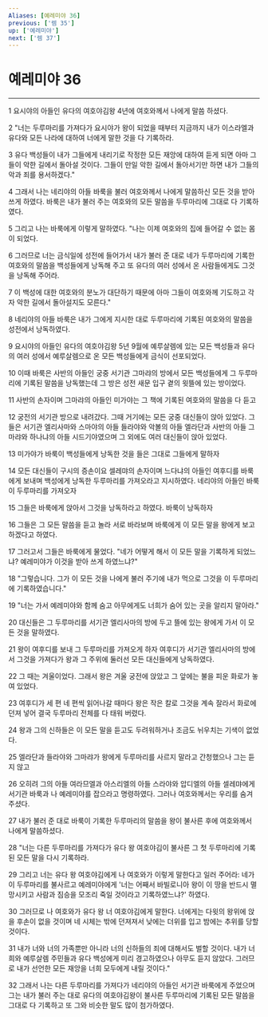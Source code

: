 ```yaml
---
Aliases: [예레미야 36]
previous: ['렘 35']
up: ['예레미야']
next: ['렘 37']
---
```

# 예레미야 36

***


1 요시야의 아들인 유다의 여호야김왕 4년에 여호와께서 나에게 말씀 하셨다. 

2 "너는 두루마리를 가져다가 요시야가 왕이 되었을 때부터 지금까지 내가 이스라엘과 유다와 모든 나라에 대하여 너에게 말한 것을 다 기록하라. 

3 유다 백성들이 내가 그들에게 내리기로 작정한 모든 재앙에 대하여 듣게 되면 아마 그들이 악한 길에서 돌아설 것이다. 그들이 만일 악한 길에서 돌아서기만 하면 내가 그들의 악과 죄를 용서하겠다." 

4 그래서 나는 네리야의 아들 바룩을 불러 여호와께서 나에게 말씀하신 모든 것을 받아 쓰게 하였다. 바룩은 내가 불러 주는 여호와의 모든 말씀을 두루마리에 그대로 다 기록하였다. 

5 그리고 나는 바룩에게 이렇게 말하였다. "나는 이제 여호와의 집에 들어갈 수 없는 몸이 되었다. 

6 그러므로 너는 금식일에 성전에 들어가서 내가 불러 준 대로 네가 두루마리에 기록한 여호와의 말씀을 백성들에게 낭독해 주고 또 유다의 여러 성에서 온 사람들에게도 그것을 낭독해 주어라. 

7 이 백성에 대한 여호와의 분노가 대단하기 때문에 아마 그들이 여호와께 기도하고 각자 악한 길에서 돌아설지도 모른다." 

8 네리야의 아들 바룩은 내가 그에게 지시한 대로 두루마리에 기록된 여호와의 말씀을 성전에서 낭독하였다. 

9 요시야의 아들인 유다의 여호야김왕 5년 9월에 예루살렘에 있는 모든 백성들과 유다의 여러 성에서 예루살렘으로 온 모든 백성들에게 금식이 선포되었다. 

10 이때 바룩은 사반의 아들인 궁중 서기관 그마랴의 방에서 모든 백성들에게 그 두루마리에 기록된 말씀을 낭독했는데 그 방은 성전 새문 입구 곁의 윗뜰에 있는 방이었다. 

11 사반의 손자이며 그마랴의 아들인 미가야는 그 책에 기록된 여호와의 말씀을 다 듣고 

12 궁전의 서기관 방으로 내려갔다. 그때 거기에는 모든 궁중 대신들이 앉아 있었다. 그들은 서기관 엘리사마와 스마야의 아들 들라야와 악볼의 아들 엘라단과 사반의 아들 그마랴와 하나냐의 아들 시드기야였으며 그 외에도 여러 대신들이 앉아 있었다. 

13 미가야가 바룩이 백성들에게 낭독한 것을 들은 그대로 그들에게 말하자 

14 모든 대신들이 구시의 증손이요 셀레먀의 손자이며 느다냐의 아들인 여후디를 바룩에게 보내며 백성에게 낭독한 두루마리를 가져오라고 지시하였다. 네리야의 아들인 바룩이 두루마리를 가져오자 

15 그들은 바룩에게 앉아서 그것을 낭독하라고 하였다. 바룩이 낭독하자 

16 그들은 그 모든 말씀을 듣고 놀라 서로 바라보며 바룩에게 이 모든 말을 왕에게 보고하겠다고 하였다. 

17 그러고서 그들은 바룩에게 물었다. "네가 어떻게 해서 이 모든 말을 기록하게 되었느냐? 예레미야가 이것을 받아 쓰게 하였느냐?" 

18 "그렇습니다. 그가 이 모든 것을 나에게 불러 주기에 내가 먹으로 그것을 이 두루마리에 기록하였습니다." 

19 "너는 가서 예레미야와 함께 숨고 아무에게도 너희가 숨어 있는 곳을 알리지 말아라." 

20 대신들은 그 두루마리를 서기관 엘리사마의 방에 두고 뜰에 있는 왕에게 가서 이 모든 것을 말하였다. 

21 왕이 여후디를 보내 그 두루마리를 가져오게 하자 여후디가 서기관 엘리사마의 방에서 그것을 가져다가 왕과 그 주위에 둘러선 모든 대신들에게 낭독하였다. 

22 그 때는 겨울이었다. 그래서 왕은 겨울 궁전에 앉았고 그 앞에는 불을 피운 화로가 놓여 있었다. 

23 여후디가 세 편 네 편씩 읽어나갈 때마다 왕은 작은 칼로 그것을 계속 잘라서 화로에 던져 넣어 결국 두루마리 전체를 다 태워 버렸다. 

24 왕과 그의 신하들은 이 모든 말을 듣고도 두려워하거나 조금도 뉘우치는 기색이 없었다. 

25 엘라단과 들라야와 그마랴가 왕에게 두루마리를 사르지 말라고 간청했으나 그는 듣지 않고 

26 오히려 그의 아들 여라므엘과 아스리엘의 아들 스라야와 압디엘의 아들 셀레먀에게 서기관 바룩과 나 예레미야를 잡으라고 명령하였다. 그러나 여호와께서는 우리를 숨겨 주셨다. 

27 내가 불러 준 대로 바룩이 기록한 두루마리의 말씀을 왕이 불사른 후에 여호와께서 나에게 말씀하셨다. 

28 "너는 다른 두루마리를 가져다가 유다 왕 여호야김이 불사른 그 첫 두루마리에 기록된 모든 말을 다시 기록하라. 

29 그리고 너는 유다 왕 여호야김에게 나 여호와가 이렇게 말한다고 일러 주어라: 네가 이 두루마리를 불사르고 예레미야에게 '너는 어째서 바빌로니아 왕이 이 땅을 반드시 멸망시키고 사람과 짐승을 모조리 죽일 것이라고 기록하였느냐?' 하였다. 

30 그러므로 나 여호와가 유다 왕 너 여호야김에게 말한다. 너에게는 다윗의 왕위에 앉을 후손이 없을 것이며 네 시체는 밖에 던져져서 낮에는 더위를 입고 밤에는 추위를 당할 것이다. 

31 내가 너와 너의 가족뿐만 아니라 너의 신하들의 죄에 대해서도 벌할 것이다. 내가 너희와 예루살렘 주민들과 유다 백성에게 미리 경고하였으나 아무도 듣지 않았다. 그러므로 내가 선언한 모든 재앙을 너희 모두에게 내릴 것이다." 

32 그래서 나는 다른 두루마리를 가져다가 네리야의 아들인 서기관 바룩에게 주었으며 그는 내가 불러 주는 대로 유다의 여호야김왕이 불사른 두루마리에 기록된 모든 말씀을 그대로 다 기록하고 또 그와 비슷한 말도 많이 첨가하였다.
